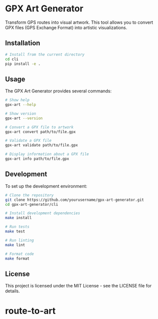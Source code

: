 # GPX Art Generator

Transform GPS routes into visual artwork. This tool allows you to convert GPX files (GPS Exchange Format) into artistic visualizations.

## Installation

```bash
# Install from the current directory
cd cli
pip install -e .
```

## Usage

The GPX Art Generator provides several commands:

```bash
# Show help
gpx-art --help

# Show version
gpx-art --version

# Convert a GPX file to artwork
gpx-art convert path/to/file.gpx

# Validate a GPX file
gpx-art validate path/to/file.gpx

# Display information about a GPX file
gpx-art info path/to/file.gpx
```

## Development

To set up the development environment:

```bash
# Clone the repository
git clone https://github.com/yourusername/gpx-art-generator.git
cd gpx-art-generator/cli

# Install development dependencies
make install

# Run tests
make test

# Run linting
make lint

# Format code
make format
```

## License

This project is licensed under the MIT License - see the LICENSE file for details.

# route-to-art